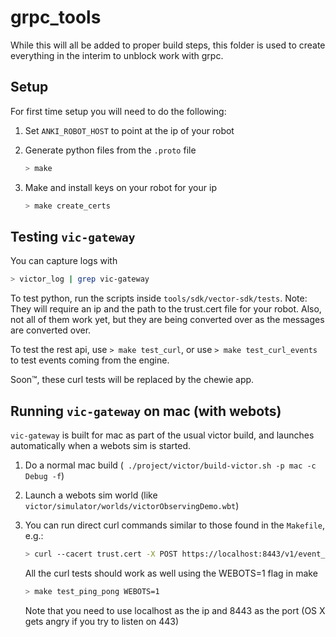 # grpc_tools

While this will all be added to proper build steps, this folder is used to create everything in the interim to unblock work with grpc.

## Setup

For first time setup you will need to do the following:
1. Set `ANKI_ROBOT_HOST` to point at the ip of your robot
2. Generate python files from the `.proto` file

   ```bash
   > make
   ```
3. Make and install keys on your robot for your ip

   ```bash
   > make create_certs
   ```

## Testing `vic-gateway`

You can capture logs with 
```bash
> victor_log | grep vic-gateway
```

To test python, run the scripts inside `tools/sdk/vector-sdk/tests`.
Note: They will require an ip and the path to the trust.cert file for your robot.
Also, not all of them work yet, but they are being converted over as the messages are converted over.

To test the rest api, use `> make test_curl`, or use `> make test_curl_events` to test events coming from the engine.

Soon™, these curl tests will be replaced by the chewie app.


## Running `vic-gateway` on mac (with webots)

`vic-gateway` is built for mac as part of the usual victor build, and launches automatically when a webots sim is started.

1. Do a normal mac build (` ./project/victor/build-victor.sh -p mac -c Debug -f`)
1. Launch a webots sim world (like `victor/simulator/worlds/victorObservingDemo.wbt`)
1. You can run direct curl commands similar to those found in the `Makefile`, e.g.:

   ``` bash
   > curl --cacert trust.cert -X POST https://localhost:8443/v1/event_stream -d '{}'
   ```

   All the curl tests should work as well using the WEBOTS=1 flag in make

   ```bash
   > make test_ping_pong WEBOTS=1
   ```

   Note that you need to use localhost as the ip and 8443 as the port (OS X gets angry if you try to listen on 443)
